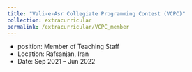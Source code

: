 ```yaml
---
title: "Vali-e-Asr Collegiate Programming Contest (VCPC)"
collection: extracurricular
permalink: /extracurricular/VCPC_member
---
```

* position: Member of Teaching Staff
* Location: Rafsanjan, Iran
* Date: Sep 2021 – Jun 2022

